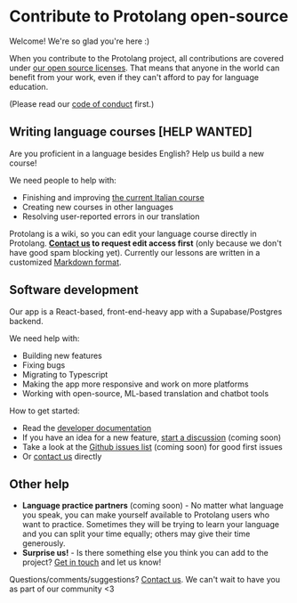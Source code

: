 # Contribute to Protolang open-source

Welcome! We're so glad you're here :)

When you contribute to the Protolang project, all contributions are covered under [our open source licenses](https://protolang.com/open-source/). That means that anyone in the world can benefit from your work, even if they can't afford to pay for language education.

(Please read our [code of conduct](https://github.com/sampl/protolang/blob/main/conduct.md) first.)

## Writing language courses [HELP WANTED]

Are you proficient in a language besides English? Help us build a new course!

We need people to help with:

- Finishing and improving [the current Italian course](https://protolang.com/contact/)
- Creating new courses in other languages
- Resolving user-reported errors in our translation

Protolang is a wiki, so you can edit your language course directly in Protolang. **[Contact us](https://protolang.com/contact) to request edit access first** (only because we don't have good spam blocking yet). Currently our lessons are written in a customized [Markdown format](https://www.markdownguide.org/basic-syntax/).

## Software development

Our app is a React-based, front-end-heavy app with a Supabase/Postgres backend.

We need help with:

- Building new features
- Fixing bugs
- Migrating to Typescript
- Making the app more responsive and work on more platforms
- Working with open-source, ML-based translation and chatbot tools

How to get started:

- Read the [developer documentation](https://github.com/sampl/protolang/blob/main/developers.md)
- If you have an idea for a new feature, [start a discussion](https://github.com/sampl/protolang/discussions) (coming soon)
- Take a look at the [Github issues list](https://github.com/sampl/protolang/issues) (coming soon) for good first issues
- Or [contact us](https://protolang.com/contact/) directly

## Other help

- **Language practice partners** (coming soon) - No matter what language you speak, you can make yourself available to Protolang users who want to practice. Sometimes they will be trying to learn your language and you can split your time equally; others may give their time generously.
- **Surprise us!** - Is there something else you think you can add to the project? [Get in touch](https://protolang.com/contact/) and let us know!

Questions/comments/suggestions? [Contact us](https://protolang.com/contact/). We can't wait to have you as part of our community <3
